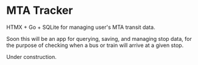 # MTA Tracker

HTMX + Go + SQLite for managing user's MTA transit data.

Soon this will be an app for querying, saving, and managing stop data,
for the purpose of checking when a bus or train will arrive at a given
stop.

Under construction.

